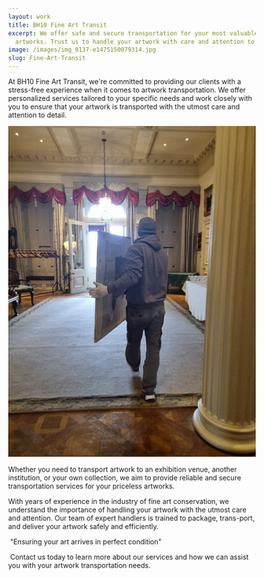 ```yaml
---
layout: work
title: BH10 Fine Art Transit
excerpt: We offer safe and secure transportation for your most valuable
  artworks. Trust us to handle your artwork with care and attention to detail.
image: /images/img_0137-e1475150079314.jpg
slug: Fine-Art-Transit
---
```

At BH10 Fine Art Transit, we're committed to providing our clients with a stress-free experience when it comes to artwork transportation. We offer personalized services tailored to your specific needs and work closely with you to ensure that your artwork is transported with the utmost care and attention to detail. 

![art-transit](/images/2023-03-09-at-1.43.16-pm.jpeg)

Whether you need to transport artwork to an exhibition venue, another institution, or your own collection, we aim to provide reliable and secure transportation services for your priceless artworks. 

With years of experience in the industry of fine art conservation, we understand the importance of handling your artwork with the utmost care and attention. Our team of expert handlers is trained to package, trans-port, and deliver your artwork safely and efficiently. 

 "Ensuring your art arrives in perfect condition" 

 Contact us today to learn more about our services and how we can assist you with your artwork transportation needs.